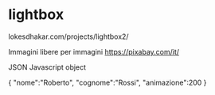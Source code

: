 # lightbox
 lokesdhakar.com/projects/lightbox2/

Immagini libere per immagini
https://pixabay.com/it/

JSON Javascript object

{
    "nome":"Roberto",
    "cognome":"Rossi",
    "animazione":200
}